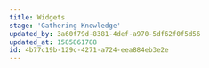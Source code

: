 ```yaml
---
title: Widgets
stage: 'Gathering Knowledge'
updated_by: 3a60f79d-8381-4def-a970-5df62f0f5d56
updated_at: 1585861788
id: 4b77c19b-129c-4271-a724-eea884eb3e2e
---
```

